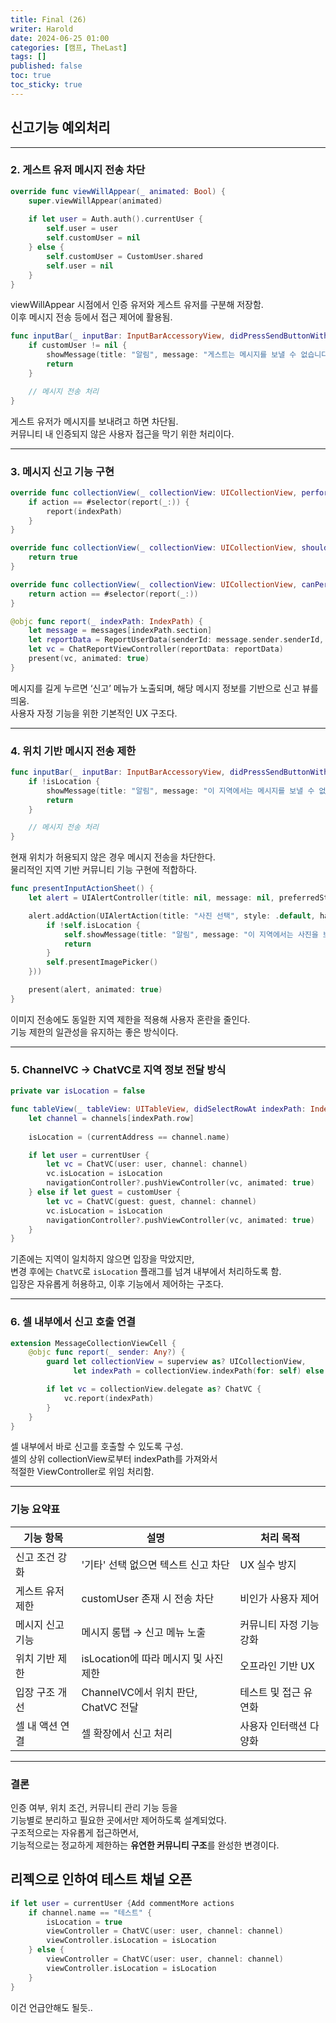 ```yaml
---
title: Final (26)
writer: Harold
date: 2024-06-25 01:00
categories: [캠프, TheLast]
tags: []
published: false
toc: true
toc_sticky: true
---
```


## 신고기능 예외처리


---

### 2. 게스트 유저 메시지 전송 차단

```swift
override func viewWillAppear(_ animated: Bool) {
    super.viewWillAppear(animated)
    
    if let user = Auth.auth().currentUser {
        self.user = user
        self.customUser = nil
    } else {
        self.customUser = CustomUser.shared
        self.user = nil
    }
}
```


viewWillAppear 시점에서 인증 유저와 게스트 유저를 구분해 저장함.  
이후 메시지 전송 등에서 접근 제어에 활용됨.

```swift
func inputBar(_ inputBar: InputBarAccessoryView, didPressSendButtonWith text: String) {
    if customUser != nil {
        showMessage(title: "알림", message: "게스트는 메시지를 보낼 수 없습니다.")
        return
    }

    // 메시지 전송 처리
}
```


게스트 유저가 메시지를 보내려고 하면 차단됨.  
커뮤니티 내 인증되지 않은 사용자 접근을 막기 위한 처리이다.

---

### 3. 메시지 신고 기능 구현

```swift
override func collectionView(_ collectionView: UICollectionView, performAction action: Selector, forItemAt indexPath: IndexPath, withSender sender: Any?) {
    if action == #selector(report(_:)) {
        report(indexPath)
    }
}

override func collectionView(_ collectionView: UICollectionView, shouldShowMenuForItemAt indexPath: IndexPath) -> Bool {
    return true
}

override func collectionView(_ collectionView: UICollectionView, canPerformAction action: Selector, forItemAt indexPath: IndexPath, withSender sender: Any?) -> Bool {
    return action == #selector(report(_:))
}

@objc func report(_ indexPath: IndexPath) {
    let message = messages[indexPath.section]
    let reportData = ReportUserData(senderId: message.sender.senderId, messageId: message.messageId)
    let vc = ChatReportViewController(reportData: reportData)
    present(vc, animated: true)
}
```


메시지를 길게 누르면 ‘신고’ 메뉴가 노출되며, 해당 메시지 정보를 기반으로 신고 뷰를 띄움.  
사용자 자정 기능을 위한 기본적인 UX 구조다.

---

### 4. 위치 기반 메시지 전송 제한

```swift
func inputBar(_ inputBar: InputBarAccessoryView, didPressSendButtonWith text: String) {
    if !isLocation {
        showMessage(title: "알림", message: "이 지역에서는 메시지를 보낼 수 없습니다.")
        return
    }

    // 메시지 전송 처리
}
```


현재 위치가 허용되지 않은 경우 메시지 전송을 차단한다.  
물리적인 지역 기반 커뮤니티 기능 구현에 적합하다.

```swift
func presentInputActionSheet() {
    let alert = UIAlertController(title: nil, message: nil, preferredStyle: .actionSheet)

    alert.addAction(UIAlertAction(title: "사진 선택", style: .default, handler: { _ in
        if !self.isLocation {
            self.showMessage(title: "알림", message: "이 지역에서는 사진을 보낼 수 없습니다.")
            return
        }
        self.presentImagePicker()
    }))

    present(alert, animated: true)
}
```


이미지 전송에도 동일한 지역 제한을 적용해 사용자 혼란을 줄인다.  
기능 제한의 일관성을 유지하는 좋은 방식이다.

---

### 5. ChannelVC → ChatVC로 지역 정보 전달 방식

```swift
private var isLocation = false

func tableView(_ tableView: UITableView, didSelectRowAt indexPath: IndexPath) {
    let channel = channels[indexPath.row]
    
    isLocation = (currentAddress == channel.name)

    if let user = currentUser {
        let vc = ChatVC(user: user, channel: channel)
        vc.isLocation = isLocation
        navigationController?.pushViewController(vc, animated: true)
    } else if let guest = customUser {
        let vc = ChatVC(guest: guest, channel: channel)
        vc.isLocation = isLocation
        navigationController?.pushViewController(vc, animated: true)
    }
}
```

기존에는 지역이 일치하지 않으면 입장을 막았지만,  
변경 후에는 `ChatVC`로 `isLocation` 플래그를 넘겨 내부에서 처리하도록 함.  
입장은 자유롭게 허용하고, 이후 기능에서 제어하는 구조다.

---

### 6. 셀 내부에서 신고 호출 연결

```swift
extension MessageCollectionViewCell {
    @objc func report(_ sender: Any?) {
        guard let collectionView = superview as? UICollectionView,
              let indexPath = collectionView.indexPath(for: self) else { return }

        if let vc = collectionView.delegate as? ChatVC {
            vc.report(indexPath)
        }
    }
}
```


셀 내부에서 바로 신고를 호출할 수 있도록 구성.  
셀의 상위 collectionView로부터 indexPath를 가져와서  
적절한 ViewController로 위임 처리함.

---

### 기능 요약표

| 기능 항목 | 설명 | 처리 목적 |
|-----------|------|------------|
| 신고 조건 강화 | '기타' 선택 없으면 텍스트 신고 차단 | UX 실수 방지 |
| 게스트 유저 제한 | customUser 존재 시 전송 차단 | 비인가 사용자 제어 |
| 메시지 신고 기능 | 메시지 롱탭 → 신고 메뉴 노출 | 커뮤니티 자정 기능 강화 |
| 위치 기반 제한 | isLocation에 따라 메시지 및 사진 제한 | 오프라인 기반 UX |
| 입장 구조 개선 | ChannelVC에서 위치 판단, ChatVC 전달 | 테스트 및 접근 유연화 |
| 셀 내 액션 연결 | 셀 확장에서 신고 처리 | 사용자 인터랙션 다양화 |

---

### 결론

인증 여부, 위치 조건, 커뮤니티 관리 기능 등을  
기능별로 분리하고 필요한 곳에서만 제어하도록 설계되었다.  
구조적으로는 자유롭게 접근하면서,  
기능적으로는 정교하게 제한하는 **유연한 커뮤니티 구조**를 완성한 변경이다.

## 리젝으로 인하여 테스트 채널 오픈

```swift
if let user = currentUser {Add commentMore actions
    if channel.name == "테스트" {
        isLocation = true
        viewController = ChatVC(user: user, channel: channel)
        viewController.isLocation = isLocation
    } else {
        viewController = ChatVC(user: user, channel: channel)
        viewController.isLocation = isLocation
    }
}
```

이건 언급안해도 될듯..